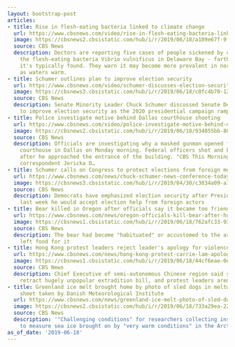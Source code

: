 ```yaml
---
layout: bootstrap-post
articles:
- title: Rise in flesh-eating bacteria linked to climate change
  url: https://www.cbsnews.com/video/rise-in-flesh-eating-bacteria-linked-to-climate-change/
  image: https://cbsnews2.cbsistatic.com/hub/i/r/2019/06/18/a109e67f-9fcf-4641-a9f2-2d77a0b99b72/thumbnail/1200x630/0d0f1d61fbe0f040dca6964d182a2a46/cbsn-fusion-rise-in-flesh-eating-bacteria-linked-to-climate-change-thumbnail-1876023-640x360.jpg
  source: CBS News
  description: Doctors are reporting five cases of people sickened by contact with
    the flesh-eating bacteria Vibrio vulnificus in Delaware Bay - farther north than
    it's typically found. They warn it may become more prevalent in northern areas
    as waters warm.
- title: Schumer outlines plan to improve election security
  url: https://www.cbsnews.com/video/schumer-discusses-election-security-in-press-conference/
  image: https://cbsnews3.cbsistatic.com/hub/i/r/2019/06/18/c0fc4b70-1265-4391-ab46-865b13c091e8/thumbnail/1200x630/baf62da3e605fedc16954323367c1850/cbsn-fusion-schumer-discusses-election-security-in-press-conference-thumbnail-1876010-640x360.jpg
  source: CBS News
  description: Senate Minority Leader Chuck Schumer discussed Senate Democrats' plans
    to improve election security as the 2020 presidential campaign ramps up.
- title: Police investigate motive behind Dallas courthouse shooting
  url: https://www.cbsnews.com/video/police-investigate-motive-behind-dallas-courthouse-shooting/
  image: https://cbsnews2.cbsistatic.com/hub/i/r/2019/06/18/934055bb-803f-4632-bcbd-a9510232ad1c/thumbnail/1200x630/8260e361a7bca9d1b7329d8413ddaf57/0618-cbsn-jqz-jra-dallasshooting-1875966-640x360.jpg
  source: CBS News
  description: Officials are investigating why a masked gunman opened fire at a federal
    courthouse in Dallas on Monday morning. Federal officers shot and killed the shooter
    after he approached the entrance of the building. "CBS This Morning" national
    correspondent Jericka D…
- title: Schumer calls on Congress to protect elections from foreign meddling
  url: https://www.cbsnews.com/news/chuck-schumer-news-conference-today-securing-us-elections-live-stream-2019-06-18/
  image: https://cbsnews3.cbsistatic.com/hub/i/r/2019/04/30/c3034a09-a1ec-4095-b26c-56bcb3c0086f/thumbnail/1200x630/066a6a89dd57426a3eb1d857a73282ca/cbsn-fusion-schumer-talks-thumbnail-1840852-640x360.jpg
  source: CBS News
  description: Democrats have emphasized election security after President Trump said
    last week he would accept election help from foreign actors
- title: Bear killed in Oregon after officials say it became too friendly
  url: https://www.cbsnews.com/news/oregon-officials-kill-bear-after-humans-took-selfies-with-fed-it-near-henry-hagg-lake/
  image: https://cbsnews1.cbsistatic.com/hub/i/r/2019/06/18/762afc33-936a-4951-824b-a92c46c82ae9/thumbnail/1200x630/eba75fdd9d1c184759bf5ac7f03bedc0/bear.jpg
  source: CBS News
  description: The bear had become "habituated" or accustomed to the area after people
    left food for it
- title: Hong Kong protest leaders reject leader's apology for violence
  url: https://www.cbsnews.com/news/hong-kong-protest-carrie-lam-apology-china-extradition-bill-turmoil-today-2019-06/
  image: https://cbsnews1.cbsistatic.com/hub/i/r/2019/06/18/44cf6eae-0ee5-497e-a0ac-8aae473acedd/thumbnail/1200x630/8a2492ac2e17d856401e5050991b6efc/carrie-lam-hong-kong-1150472560.jpg
  source: CBS News
  description: Chief Executive of semi-autonomous Chinese region said sorry, but didn't
    retract hugely unpopular extradition bill, and protest leaders aren't having it
- title: Greenland ice melt brought home by photo of sled dogs in meltwater on ice
    sheet taken by Danish Meteorological Institute
  url: https://www.cbsnews.com/news/greenland-ice-melt-photo-of-sled-dogs-ice-sheet-meltwater-shows-very-warm-conditions/
  image: https://cbsnews2.cbsistatic.com/hub/i/r/2019/06/18/733a29ea-229a-4aca-99e8-f7d8bb36561a/thumbnail/1200x630/bdddd6ca49206bc194defadbf28d67df/steffen-m-olsen-slaedehunde-i-smeltevand-quanaaq-13062019.jpg
  source: CBS News
  description: '"Challenging conditions" for researchers collecting instruments used
    to measure sea ice brought on by "very warm conditions" in the Arctic'
as_of_date: '2019-06-18'
---
```


